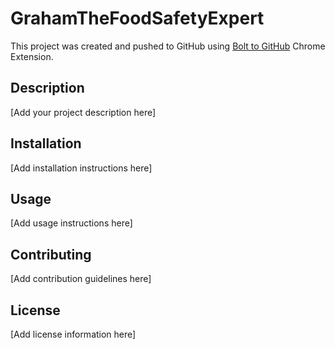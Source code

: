 # GrahamTheFoodSafetyExpert

This project was created and pushed to GitHub using [Bolt to GitHub](https://github.com/mamertofabian/bolt-to-github) Chrome Extension.

## Description

[Add your project description here]

## Installation

[Add installation instructions here]

## Usage

[Add usage instructions here]

## Contributing

[Add contribution guidelines here]

## License

[Add license information here]
